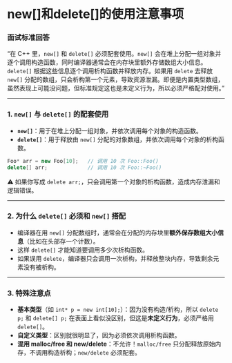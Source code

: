 # new[]和delete[]的使用注意事项

### 面试标准回答

“在 C++ 里，`new[]` 和 `delete[]` 必须配套使用。`new[]` 会在堆上分配一组对象并逐个调用构造函数，同时编译器通常会在内存块里额外存储数组大小信息。`delete[]` 根据这些信息逐个调用析构函数并释放内存。如果用 `delete` 去释放 `new[]` 分配的数组，只会析构第一个元素，导致资源泄漏。即便是内置类型数组，虽然表现上可能没问题，但标准规定这也是未定义行为，所以必须严格配对使用。”

---

### 1. `new[]` 与 `delete[]` 的配套使用

* **`new[]`**：用于在堆上分配一组对象，并依次调用每个对象的构造函数。
* **`delete[]`**：用于释放由 `new[]` 分配的对象数组，并依次调用每个对象的析构函数。

```cpp
Foo* arr = new Foo[10];   // 调用 10 次 Foo::Foo()
delete[] arr;             // 调用 10 次 Foo::~Foo()
```

⚠️ 如果你写成 `delete arr;`，只会调用第一个对象的析构函数，造成内存泄漏和逻辑错误。

---

### 2. 为什么 `delete[]` 必须和 `new[]` 搭配

* 编译器在用 `new[]` 分配数组时，通常会在分配的内存块里**额外保存数组大小信息**（比如在头部存一个计数）。
* 这样 `delete[]` 才能知道要调用多少次析构函数。
* 如果误用 `delete`，编译器只会调用一次析构，并释放整块内存，导致剩余元素没有被析构。

---

### 3. 特殊注意点

* **基本类型**（如 `int* p = new int[10];`）：因为没有构造/析构，所以 `delete p;` 和 `delete[] p;` 在表面上看似没区别，但这是**未定义行为**，必须严格用 `delete[]`。
* **自定义类型**：区别就很明显了，因为必须依次调用析构函数。
* **混用 malloc/free 和 new/delete**：不允许！`malloc/free` 只分配释放原始内存，不调用构造析构；`new/delete` 必须配套。
